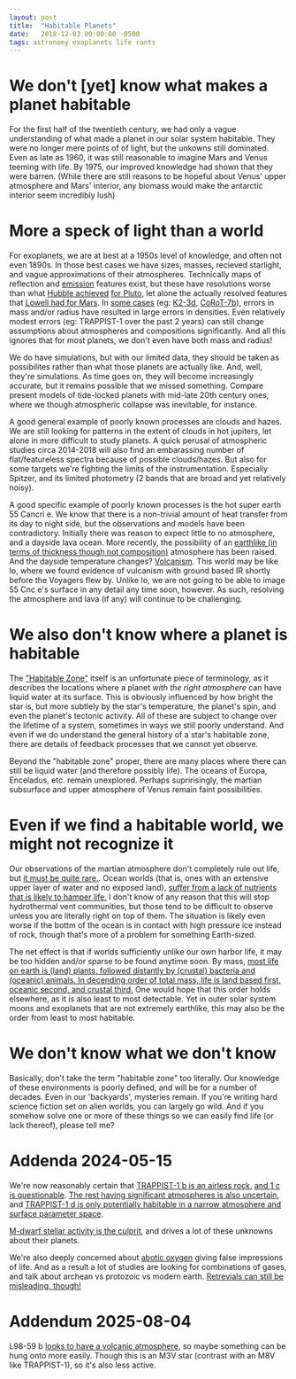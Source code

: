 ```yaml
---
layout: post
title:  "Habitable Planets"
date:   2018-12-03 00:00:00 -0500
tags: astronomy exoplanets life rants
---
```

# We don't [yet] know what makes a planet habitable
For the first half of the twentieth century, we had only a vague understanding of what made a planet in our solar system habitable. They were no longer mere points of of light, but the unkowns still dominated. Even as late as 1960, it was still reasonable to imagine Mars and Venus teeming with life. By 1975, our improved knowledge had shown that they were barren. (While there are still reasons to be hopeful about Venus' upper atmosphere and Mars' interior, any biomass would make the antarctic interior seem incredibly lush)

# More a speck of light than a world
For exoplanets, we are at best at a 1950s level of knowledge, and often not even 1890s. In those best cases we have sizes, masses, recieved starlight, and vague approximations of their atmospheres. Technically maps of reflection and [emission](https://www.nasa.gov/mission_pages/spitzer/multimedia/A-Knutson-surface.html) features exist, but these have resolutions worse than what [Hubble achieved](https://doi.org/10.1088%2F0004-6256%2F139%2F3%2F1128) [for Pluto](http://www.boulder.swri.edu/~buie/pluto/hrcmap.html), let alone the actually resolved features that [Lowell had for Mars](https://en.wikipedia.org/wiki/File:Giovanni_map_mars.jpg). In [some cases](http://iopscience.iop.org/article/10.3847/1538-4365/aae5fb/meta) (eg: [K2-3d](https://doi.org/10.1051%2F0004-6361%2F201732459), [CoRoT-7b](https://doi.org/10.1051%2F0004-6361%2F201016059)), errors in mass and/or radius have resulted in large errors in densities. Even relatively modest errors (eg: TRAPPIST-1 over the past 2 years) can still change assumptions about atmospheres and compositions significantly. And all this ignores that for most planets, we don't even have both mass and radius!

We do have simulations, but with our limited data, they should be taken as possibilites rather than what those planets are actually like. And, well, they're simulations. As time goes on, they will become increasingly accurate, but it remains possible that we missed something. Compare present models of tide-locked planets with mid-late 20th century ones, where we though atmospheric collapse was inevitable, for instance.


A good general example of poorly known processes are clouds and hazes. We are still looking for patterns in the extent of clouds in hot jupiters, let alone in more difficult to study planets. A quick perusal of atmospheric studies circa 2014-2018 will also find an embarassing number of flat/featureless spectra because of possible clouds/hazes. But also for some targets we're fighting the limits of the instrumentation. Especially Spitzer, and its limited photometry (2 bands that are broad and yet relatively noisy).

A good specific example of poorly known processes is the hot super earth 55 Cancri e. We know that there is a non-trivial amount of heat transfer from its day to night side, but the observations and models have been contradictory. Initially there was reason to expect little to no atmosphere, and a dayside lava ocean. More recently, the possibility of an [earthlike (in terms of thickness though not composition)](https://arxiv.org/abs/1710.03342) atmosphere has been raised. And the dayside temperature changes? [Volcanism](https://doi.org/10.1093%2Fmnras%2Fstv2239). This world may be like Io, where we found evidence of vulcanism with ground based IR shortly before the Voyagers flew by. Unlike Io, we are not going to be able to image 55 Cnc e's surface in any detail any time soon, however. As such, resolving the atmosphere and lava (if any) will continue to be challenging.

# We also don't know where a planet is habitable
The ["Habitable Zone"](https://en.wikipedia.org/wiki/Circumstellar_habitable_zone) itself is an unfortunate piece of terminology, as it describes the locations where a planet *with the right atmosphere* can have liquid water at its surface. This is obviously influenced by how bright the star is, but more subtlely by the star's temperature, the planet's spin, and even the planet's tectonic activity. All of these are subject to change over the lifetime of a system, sometimes in ways we still poorly understand. And even if we do understand the general history of a star's habitable zone, there are details of feedback processes that we cannot yet observe.

Beyond the "habitable zone" proper, there are many places where there can still be liquid water (and therefore possibly life). The oceans of Europa, Enceladus, etc. remain unexplored. Perhaps supririsingly, the martian subsurface and upper atmosphere of Venus remain faint possibilities.

# Even if we find a habitable world, we might not recognize it
Our observations of the martian atmosphere don't completely rule out life, but [it must be quite rare.](https://arxiv.org/abs/1811.08501). Ocean worlds (that is, ones with an extensive upper layer of water and no exposed land), [suffer from a lack of nutrients that is likely to hamper life.](https://www.liebertpub.com/doi/10.1089/ast.2017.1729) I don't know of any reason that this will stop hydrothermal vent communities, but those tend to be difficult to observe unless you are literally right on top of them. The situation is likely even worse if the bottm of the ocean is in contact with high pressure ice instead of rock, though that's more of a problem for something Earth-sized.

The net effect is that if worlds sufficiently unlike our own harbor life, it may be too hidden and/or sparse to be found anytime soon. By mass, [most life on earth is (land) plants, followed distantly by (crustal) bacteria and (oceanic) animals. In decending order of total mass, life is land based first, oceanic second, and crustal third.](https://doi.org/10.1073/pnas.1711842115) One would hope that this order holds elsewhere, as it is also least to most detectable. Yet in outer solar system moons and exoplanets that are not extremely earthlike, this may also be the order from least to most habitable. 

# We don't know what we don't know
Basically, don't take the term "habitable zone" too literally. Our knowledge of these environments is poorly defined, and will be for a number of decades. Even in our 'backyards', mysteries remain. If you're writing hard science fiction set on alien worlds, you can largely go wild. And if you somehow solve one or more of these things so we can easily find life (or lack thereof), please tell me?

# Addenda 2024-05-15
We're now reasonably certain that [TRAPPIST-1 b is an airless rock](https://ui.adsabs.harvard.edu/abs/2023Natur.618...39G/abstract), [and 1 c](https://ui.adsabs.harvard.edu/abs/2023Natur.620..746Z/abstract) [is questionable](https://ui.adsabs.harvard.edu/abs/2023ApJ...955L...7L/abstract). [The rest having significant atmospheres is also uncertain](https://arxiv.org/abs/2401.16490), and [TRAPPIST-1 d is only potentially habitable in a narrow atmosphere and surface parameter space](https://arxiv.org/abs/2502.00132).

[M-dwarf stellar activity is the culprit](https://arxiv.org/abs/2402.17384), and drives a lot of these unknowns about their planets.

We're also deeply concerned about [abotic oxygen](https://ui.adsabs.harvard.edu/abs/2014ApJ...785L..20W/abstract) giving false impressions of life. And as a result a lot of studies are looking for combinations of gases, and talk about archean vs protozoic vs modern earth. [Retrevials can still be misleading, though!](https://ui.adsabs.harvard.edu/abs/2024PSJ.....5....7Y/abstract)

# Addendum 2025-08-04
L98-59 b [looks to have a volcanic atmosphere](https://ui.adsabs.harvard.edu/abs/2025ApJ...980L..26B/abstract), so maybe something can be hung onto more easily. Though this is an M3V star (contrast with an M8V like TRAPPIST-1), so it's also less active.
